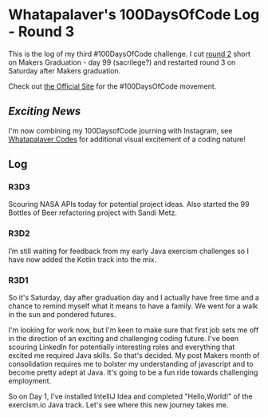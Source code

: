 
Whatapalaver's 100DaysOfCode Log - Round 3
=======

This is the log of my third #100DaysOfCode challenge. 
I cut [round 2](https://github.com/Whatapalaver/100_Days_of_Code/blob/master/r2-log.md) short on Makers Graduation - day 99 (sacrilege?) and restarted round 3 on Saturday after Makers graduation.

Check out [the Official Site](http://100daysofcode.com/) for the #100DaysOfCode movement.

***Exciting News***
-------
I'm now combining my 100DaysofCode journing with Instagram, see [Whatapalaver Codes](https://www.instagram.com/whatapalaver_codes/) for additional visual excitement of a coding nature!

## Log

### R3D3
Scouring NASA APIs today for potential project ideas. Also started the 99 Bottles of Beer refactoring project with Sandi Metz. 

### R3D2
I’m still waiting for feedback from my early Java exercism challenges so I have now added the Kotlin track into the mix. 

### R3D1
So it's Saturday, day after graduation day and I actually have free time and a chance to remind myself what it means to have a family. We went for a walk in the sun and pondered futures.

I'm looking for work now, but I'm keen to make sure that first job sets me off in the direction of an exciting and challenging coding future. I've been scouring LinkedIn for potentially interesting roles and everything that excited me required Java skills. So that's decided. My post Makers month of consolidation requires me to bolster my understanding of javascript and to become pretty adept at Java. It's going to be a fun ride towards challenging employment.

So on Day 1, I've installed IntelliJ Idea and completed "Hello,World!" of the exercism.io Java track. Let's see where this new journey takes me.
